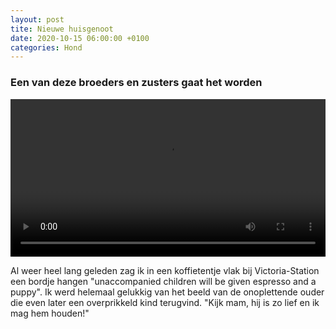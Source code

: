 ```yaml
---
layout: post
tite: Nieuwe huisgenoot
date: 2020-10-15 06:00:00 +0100
categories: Hond
---
```


### Een van deze broeders en zusters gaat het worden

<video style="width:100%" controls>
 <source src="https://prisse.nl/assets/worptwee.mp4 ">videotag not supported
 </video>

Al weer heel lang geleden zag ik in een koffietentje vlak bij Victoria-Station een bordje hangen "unaccompanied children will be given espresso and a puppy". Ik werd helemaal gelukkig van het beeld van de onoplettende ouder die even later een overprikkeld kind terugvind. "Kijk mam, hij is zo lief en ik mag hem houden!"
